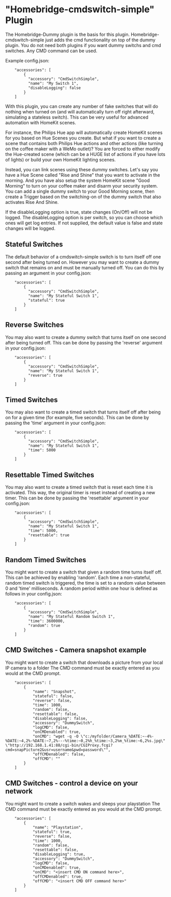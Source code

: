 # "Homebridge-cmdswitch-simple" Plugin


The Homebridge-Dummy plugin is the basis for this plugin.  Homebridge-cmdswitch-simple just adds the cmd functionality on top of the dummy plugin.  You do not need both plugins if you want dummy switchs and cmd switches. Any CMD command can be used.


Example config.json:

```
    "accessories": [
        {
          "accessory": "CmdSwitchSimple",
          "name": "My Switch 1",
          "disableLogging": false
        }
    ]

```

With this plugin, you can create any number of fake switches that will do nothing when turned on (and will automatically turn off right afterward, simulating a stateless switch). This can be very useful for advanced automation with HomeKit scenes.

For instance, the Philips Hue app will automatically create HomeKit scenes for you based on Hue Scenes you create. But what if you want to create a scene that contains both Philips Hue actions and other actions (like turning on the coffee maker with a WeMo outlet)? You are forced to either modify the Hue-created scene (which can be a HUGE list of actions if you have lots of lights) or build your own HomeKit lighting scenes.

Instead, you can link scenes using these dummy switches. Let's say you have a Hue Scene called "Rise and Shine" that you want to activate in the morning. And you have also setup the system HomeKit scene "Good Morning" to turn on your coffee maker and disarm your security system. You can add a single dummy switch to your Good Morning scene, then create a Trigger based on the switching-on of the dummy switch that also activates Rise And Shine.

If the disableLogging option is true, state changes (On/Off) will not be logged. The disableLogging option is per switch, so you can choose which ones will get log entries. If not supplied, the default value is false and state changes will be logged.

## Stateful Switches

The default behavior of a cmdswitch-simple switch is to turn itself off one second after being turned on. However you may want to create a dummy switch that remains on and must be manually turned off. You can do this by passing an argument in your config.json:

```
    "accessories": [
        {
          "accessory": "CmdSwitchSimple",
          "name": "My Stateful Switch 1",
          "stateful": true
        }
    ]

```

## Reverse Switches

You may also want to create a dummy switch that turns itself on one second after being turned off. This can be done by passing the 'reverse' argument in your config.json:

```
    "accessories": [
        {
          "accessory": "CmdSwitchSimple",
          "name": "My Stateful Switch 1",
          "reverse": true
        }
    ]

```

## Timed Switches

You may also want to create a timed switch that turns itself off after being on for a given time (for example, five seconds). This can be done by passing the 'time' argument in your config.json:

```
    "accessories": [
        {
          "accessory": "CmdSwitchSimple",
          "name": "My Stateful Switch 1",
          "time": 5000
        }
    ]

```

## Resettable Timed Switches

You may also want to create a timed switch that is reset each time it is activated. This way, the original timer is reset instead of creating a new timer.
This can be done by passing the 'resettable' argument in your config.json:

```
    "accessories": [
        {
          "accessory": "CmdSwitchSimple",
          "name": "My Stateful Switch 1",
          "time": 5000,
          "resettable": true
        }
    ]

```

## Random Timed Switches

You might want to create a switch that given a random time turns itself off.
This can be achieved by enabling 'random'.
Each time a non-stateful, random timed switch is triggered, the time is set to a random value between 0 and 'time' milliseconds.
A random period within one hour is defined as follows in your config.json:

```
    "accessories": [
        {
          "accessory": "CmdSwitchSimple",
          "name": "My Stateful Random Switch 1",
          "time": 3600000,
          "random": true
        }
    ]

```

## CMD Switches - Camera snapshot example

You might want to create a switch that downloads a picture from your local IP camera to a folder
The CMD command must be exactly entered as you would at the CMD prompt.

```
    "accessories": [
        {
            "name": "Snapshot",
            "stateful": false,
            "reverse": false,
            "time": 1000,
            "random": false,
            "resettable": false,
            "disableLogging": false,
            "accessory": "DummySwitch",
            "logCMD": false,
            "onCMDenabled": true,
            "onCMD": "wget -q -O \"c:/myfolder/Camera_%DATE:~-4%-%DATE:~4,2%-%DATE:~7,2%---%time:~0,2%h_%time:~3,2%m_%time:~6,2%s.jpg\" \"http://192.168.1.41:88/cgi-bin/CGIProxy.fcgi?cmd=snapPicture2&usr=username&pwd=password\"",
            "offCMDenabled": false,
            "offCMD": ""
        }
    ]

```

## CMD Switches - control a device on your network

You might want to create a switch wakes and sleeps your playstation
The CMD command must be exactly entered as you would at the CMD prompt.


```
    "accessories": [
        {
            "name": "Playstation",
            "stateful": true,
            "reverse": false,
            "time": 1000,
            "random": false,
            "resettable": false,
            "disableLogging": true,
            "accessory": "DummySwitch",
            "logCMD": false,
            "onCMDenabled": true,
            "onCMD": "<insert CMD ON command here>",
            "offCMDenabled": true,
            "offCMD": "<insert CMD OFF command here>"
        }
    ]

```